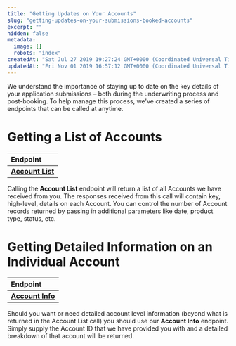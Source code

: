 ```yaml
---
title: "Getting Updates on Your Accounts"
slug: "getting-updates-on-your-submissions-booked-accounts"
excerpt: ""
hidden: false
metadata: 
  image: []
  robots: "index"
createdAt: "Sat Jul 27 2019 19:27:24 GMT+0000 (Coordinated Universal Time)"
updatedAt: "Fri Nov 01 2019 16:57:12 GMT+0000 (Coordinated Universal Time)"
---
```

We understand the importance of staying up to date on the key details of your application submissions – both during the underwriting process and post-booking.  To help manage this process, we've created a series of endpoints that can be called at anytime.

# Getting a List of Accounts

| Endpoint                                       |
| :--------------------------------------------- |
| **[Account List][schema-acct-list]** |

Calling the **Account List** endpoint will return a list of all Accounts we have received from you.  The responses received from this call will contain key, high-level, details on each Account.  You can control the number of Account records returned by passing in additional parameters like date, product type, status, etc.

# Getting Detailed Information on an Individual Account

| Endpoint                                       |
| :--------------------------------------------- |
| **[Account Info][schema-acct-info]** |

Should you want or need detailed account level information (beyond what is returned in the Account List call) you should use our **Account Info** endpoint. Simply supply the Account ID that we have provided you with and a detailed breakdown of that account will be returned.


[schema-acct-list]: /linear-v1/linear-api-v1-schema.html#tag/Accounts/operation/IdeaApi_GetAccountList
[schema-acct-info]: /linear-v1/linear-api-v1-schema.html#tag/Accounts/operation/IdeaApi_GetAccountInfo